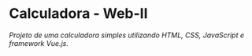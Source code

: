 # Calculadora - Web-II
*Projeto de uma calculadora simples utilizando HTML, CSS, JavaScript e framework Vue.js.*
